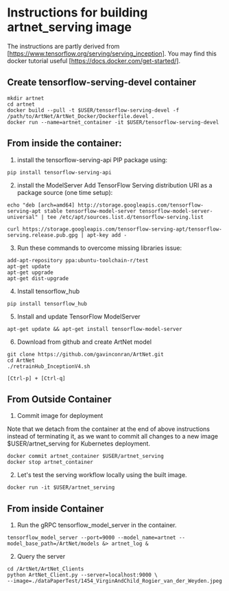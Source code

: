 # Instructions for building artnet_serving image
The instructions are partly derived from [https://www.tensorflow.org/serving/serving_inception]. You may find this docker tutorial useful [https://docs.docker.com/get-started/].


## Create tensorflow-serving-devel container
```
mkdir artnet
cd artnet
docker build --pull -t $USER/tensorflow-serving-devel -f /path/to/ArtNet/ArtNet_Docker/Dockerfile.devel .
docker run --name=artnet_container -it $USER/tensorflow-serving-devel
```

## From inside the container: 
1) install the tensorflow-serving-api PIP package using:
```
pip install tensorflow-serving-api
```
 
2) install the ModelServer
Add TensorFlow Serving distribution URI as a package source (one time setup):
```
echo "deb [arch=amd64] http://storage.googleapis.com/tensorflow-serving-apt stable tensorflow-model-server tensorflow-model-server-universal" | tee /etc/apt/sources.list.d/tensorflow-serving.list

curl https://storage.googleapis.com/tensorflow-serving-apt/tensorflow-serving.release.pub.gpg | apt-key add -
```

3) Run these commands to overcome missing libraries issue:
```
add-apt-repository ppa:ubuntu-toolchain-r/test 
apt-get update
apt-get upgrade
apt-get dist-upgrade
```

4) Install tensorflow_hub
```
pip install tensorflow_hub
```

5) Install and update TensorFlow ModelServer
```
apt-get update && apt-get install tensorflow-model-server
```

6) Download from github and create ArtNet model
```
git clone https://github.com/gavinconran/ArtNet.git
cd ArtNet
./retrainHub_InceptionV4.sh

[Ctrl-p] + [Ctrl-q]
```

## From Outside Container
1) Commit image for deployment

Note that we detach from the container at the end of above instructions instead of terminating it, 
as we want to commit all changes to a new image $USER/artnet_serving for Kubernetes deployment.
```
docker commit artnet_container $USER/artnet_serving
docker stop artnet_container
```

2) Let's test the serving workflow locally using the built image.
```
docker run -it $USER/artnet_serving
```

## From inside Container
1) Run the gRPC tensorflow_model_server in the container.
```
tensorflow_model_server --port=9000 --model_name=artnet --model_base_path=/ArtNet/models &> artnet_log &
```

2) Query the server
```
cd /ArtNet/ArtNet_Clients
python ArtNet_Client.py --server=localhost:9000 \
--image=./dataPaperTest/1454_VirginAndChild_Rogier_van_der_Weyden.jpeg 
```














